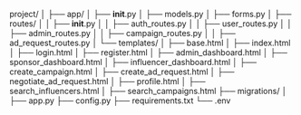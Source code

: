 project/
│
├── app/
│   ├── __init__.py
│   ├── models.py
│   ├── forms.py
│   ├── routes/
│   │   ├── __init__.py
│   │   ├── auth_routes.py
│   │   ├── user_routes.py
│   │   ├── admin_routes.py
│   │   ├── campaign_routes.py
│   │   ├── ad_request_routes.py
│   └── templates/
│       ├── base.html
│       ├── index.html
│       ├── login.html
│       ├── register.html
│       ├── admin_dashboard.html
│       ├── sponsor_dashboard.html
│       ├── influencer_dashboard.html
│       ├── create_campaign.html
│       ├── create_ad_request.html
│       ├── negotiate_ad_request.html
│       ├── profile.html
│       ├── search_influencers.html
│       ├── search_campaigns.html
├── migrations/
│
├── app.py
├── config.py
├── requirements.txt
└── .env